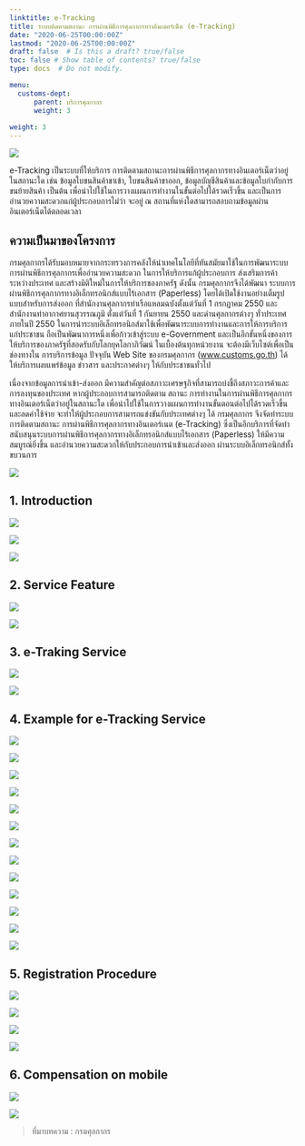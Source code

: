 ```yaml
---
linktitle: e-Tracking
title: ระบบติดตามสถานะ การผ่านพิธีการศุลกากรทางอินเตอร์เน็ต (e-Tracking)
date: "2020-06-25T00:00:00Z"
lastmod: "2020-06-25T00:00:00Z"
draft: false  # Is this a draft? true/false
toc: false # Show table of contents? true/false
type: docs  # Do not modify.

menu:
  customs-dept:
      parent: บริการศุลกากร
      weight: 3
      
weight: 3
---
```



![](https://github.com/ecs-support/knowledge-center/raw/master/img/e-tracking/e-trackingjpg_Page1.jpg)

e-Tracking เป็นระบบที่ให้บริการ การติดตามสถานะการผ่านพิธีการศุลกากรทางอินเตอร์เน็ตว่าอยู่ในสถานะใด เช่น ข้อมูลใบขนสินค้าขาเข้า, ใบขนสินค้าขาออก, ข้อมูลบัญชีสินค้าและข้อมูลใบกำกับการขนย้ายสินค้า เป็นต้น เพื่อนำไปใช้ในการวางแผนการทำงานในขั้นต่อไปได้รวดเร็วขึ้น และเป็นการอำนวยความสะดวกแก่ผู้ประกอบการไม่ว่า จะอยู่ ณ สถานที่แห่งใดสามารถสอบถามข้อมูลผ่านอินเตอร์เน็ตได้ตลอดเวลา

## ความเป็นมาของโครงการ

กรมศุลกากรได้รับมอบหมายจากกระทรวงการคลังให้นำเทคโนโลยีที่ทันสมัยมาใช้ในการพัฒนาระบบการผ่านพิธีการศุลกากรเพื่ออำนวยความสะดวก ในการให้บริการแก้ผู้ประกอบการ ส่งเสริมการค้าระหว่างประเทศ และสร้างมิติใหม่ในการให้บริการของภาครัฐ ดังนั้น กรมศุลกากรจึงได้พัฒนา ระบบการผ่านพิธีการศุลกากรทางอิเล็กทรอนิกส์แบบไร้เอกสาร (Paperless) โดยได้เปิดใช้งานอย่างเต็มรูปแบบสำหรับการส่งออก ที่สำนักงานศุลกากรท่าเรือแหลมฉบังตั้งแต่วันที่ 1 กรกฏาคม 2550 และสำนักงานท่าอากาศยานสุวรรณภูมิ ตั้งแต่วันที่ 1 กันยายน 2550 และด่านศุลกากรต่างๆ ทั่วประเทศ ภายในปี 2550 ในการนำระบบอิเล็กทรอนิกส์มาใช้เพื่อพัฒนาระบบการทำงานและการให้การบริการแก่ประชาชน ถือเป็นพัฒนาการหนึ่งเพื่อก้าวเข้าสู่ระบบ e-Government และเป็นอีกขั้นหนึ่งของการให้บริการของภาครัฐที่สอดรับกับโลกยุคโลกาภิวัฒน์ ในเบื้องต้นทุกหน่วยงาน จะต้องมีเว็บไซต์เพื่อเป็นช่องทางใน การบริการข้อมูล ปัจจุบัน Web Site ของกรมศุลกากร (www.customs.go.th) ได้ให้บริการเผยแพร่ข้อมูล ข่าวสาร และประกาศต่างๆ ให้กับประชาชนทั่วไป

เนื่องจากข้อมูลการนำเข้า-ส่งออก มีความสำคัญต่อสภาวะเศรษฐกิจที่สามารถบ่งชี้ถึงสภาวะการค้าและการลงทุนของประเทศ หากผู้ประกอบการสามารถติดตาม สถานะ การทำงานในการผ่านพิธีการศุลกากรทางอินเตอร์เน็ตว่าอยู่ในสถานะใด เพื่อนำไปใช้ในการวางแผนการทำงานขั้นตอนต่อไปได้รวดเร็วขึ้น และลดค่าใช้จ่าย จะทำให้ผู้ประกอบการสามารถแข่งขันกับประเทศต่างๆ ได้ กรมศุลกากร จึงจัดทำระบบการติดตามสถานะ การผ่านพิธีการศุลกากรทางอินเตอร์เนต (e-Tracking) ซึ่งเป็นอีกบริการที่จัดทำสนับสนุนระบบการผ่านพิธีการศุลกากรทางอิเล็กทรอนิกส์แบบไร้เอกสาร (Paperless) ให้มีความสมบูรณ์ยิ่งขึ้น และอำนวยความสะดวกให้กับประกอบการนำเข้าและส่งออก ผ่านระบบอิเล็กทรอนิกส์ทั้งขบวนการ



![](https://github.com/ecs-support/knowledge-center/raw/master/img/e-tracking/e-trackingjpg_Page2.jpg)

## 1. Introduction

![](https://github.com/ecs-support/knowledge-center/raw/master/img/e-tracking/e-trackingjpg_Page3.jpg)

![](https://github.com/ecs-support/knowledge-center/raw/master/img/e-tracking/e-trackingjpg_Page4.jpg)

![](https://github.com/ecs-support/knowledge-center/raw/master/img/e-tracking/e-trackingjpg_Page5.jpg)

## 2. Service Feature

![](https://github.com/ecs-support/knowledge-center/raw/master/img/e-tracking/e-trackingjpg_Page6.jpg)

![](https://github.com/ecs-support/knowledge-center/raw/master/img/e-tracking/e-trackingjpg_Page7.jpg)

## 3. e-Traking Service

![](https://github.com/ecs-support/knowledge-center/raw/master/img/e-tracking/e-trackingjpg_Page8.jpg)

![](https://github.com/ecs-support/knowledge-center/raw/master/img/e-tracking/e-trackingjpg_Page9.jpg)

## 4. Example for e-Tracking Service

![](https://github.com/ecs-support/knowledge-center/raw/master/img/e-tracking/e-trackingjpg_Page10.jpg)

![](https://github.com/ecs-support/knowledge-center/raw/master/img/e-tracking/e-trackingjpg_Page11.jpg)

![](https://github.com/ecs-support/knowledge-center/raw/master/img/e-tracking/e-trackingjpg_Page12.jpg)

![](https://github.com/ecs-support/knowledge-center/raw/master/img/e-tracking/e-trackingjpg_Page13.jpg)

![](https://github.com/ecs-support/knowledge-center/raw/master/img/e-tracking/e-trackingjpg_Page14.jpg)

![](https://github.com/ecs-support/knowledge-center/raw/master/img/e-tracking/e-trackingjpg_Page15.jpg)

![](https://github.com/ecs-support/knowledge-center/raw/master/img/e-tracking/e-trackingjpg_Page16.jpg)

![](https://github.com/ecs-support/knowledge-center/raw/master/img/e-tracking/e-trackingjpg_Page17.jpg)

![](https://github.com/ecs-support/knowledge-center/raw/master/img/e-tracking/e-trackingjpg_Page18.jpg)

![](https://github.com/ecs-support/knowledge-center/raw/master/img/e-tracking/e-trackingjpg_Page19.jpg)

![](https://github.com/ecs-support/knowledge-center/raw/master/img/e-tracking/e-trackingjpg_Page20.jpg)

![](https://github.com/ecs-support/knowledge-center/raw/master/img/e-tracking/e-trackingjpg_Page21.jpg)

![](https://github.com/ecs-support/knowledge-center/raw/master/img/e-tracking/e-trackingjpg_Page22.jpg)

## 5. Registration Procedure

![](https://github.com/ecs-support/knowledge-center/raw/master/img/e-tracking/e-trackingjpg_Page23.jpg)


![](https://github.com/ecs-support/knowledge-center/raw/master/img/e-tracking/e-trackingjpg_Page24.jpg)


![](https://github.com/ecs-support/knowledge-center/raw/master/img/e-tracking/e-trackingjpg_Page25.jpg)


![](https://github.com/ecs-support/knowledge-center/raw/master/img/e-tracking/e-trackingjpg_Page26.jpg)

## 6. Compensation on mobile

![](https://github.com/ecs-support/knowledge-center/raw/master/img/e-tracking/e-trackingjpg_Page27.jpg)

![](https://github.com/ecs-support/knowledge-center/raw/master/img/e-tracking/e-trackingjpg_Page28.jpg)



> ที่มาบทความ : กรมศุลกากร